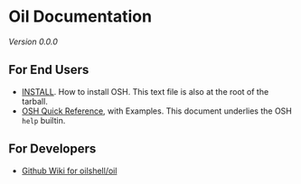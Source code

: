 Oil Documentation
=================

*Version 0.0.0*

For End Users
-------------

- [INSTALL](INSTALL.html).  How to install OSH.  This text file is also
  at the root of the tarball.
- [OSH Quick Reference](osh-quick-ref.html), with Examples.  This document
  underlies the OSH `help` builtin.

For Developers
--------------

- [Github Wiki for oilshell/oil](https://github.com/oilshell/oil/wiki)
